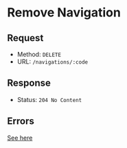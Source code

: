 # Remove Navigation

## Request
- Method: `DELETE`
- URL: `/navigations/:code`

## Response
- Status: `204 No Content`

## Errors
[See here](../../response/error.md)